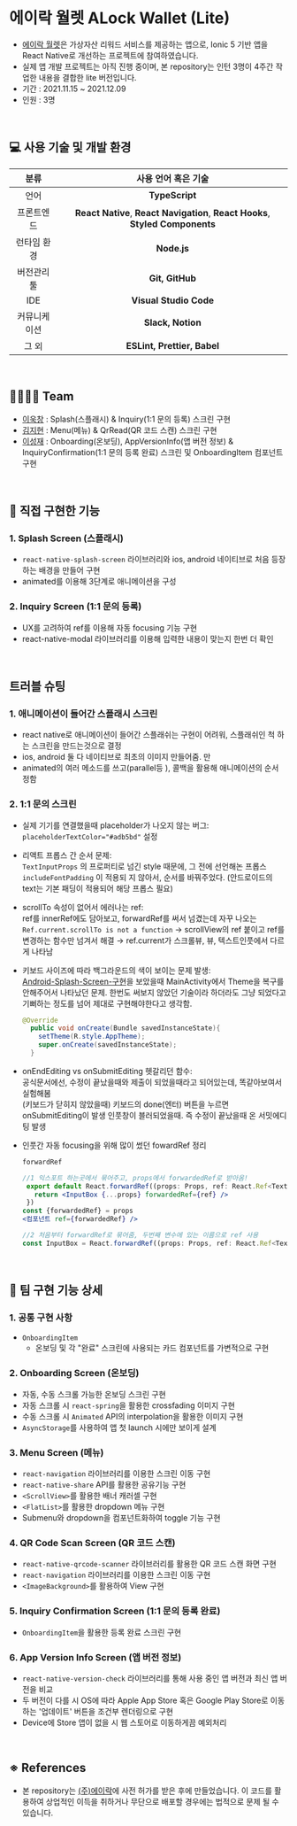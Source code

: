 # 에이락 월렛 ALock Wallet (Lite)

- [에이락 월렛](https://www.alock.co.kr/)은 가상자산 리워드 서비스를 제공하는 앱으로, Ionic 5 기반 앱을 React Native로 개선하는 프로젝트에 참여하였습니다.
- 실제 앱 개발 프로젝트는 아직 진행 중이며, 본 repository는 인턴 3명이 4주간 작업한 내용을 결합한 lite 버전입니다.
- 기간 : 2021.11.15 ~ 2021.12.09
- 인원 : 3명

<br/>

## :computer: 사용 기술 및 개발 환경

|       분류       |   사용 언어 혹은 기술   |
| :--------------: | :---------------------: |
|       언어       |       **TypeScript**        |
|      프론트엔드       |       **React Native**, **React Navigation**, **React Hooks**, **Styled Components**  |
|   런타임 환경    |         **Node.js**         |
|   버전관리 툴    |    **Git, GitHub**    |
|       IDE        |   **Visual Studio Code**    |
| 커뮤니케이션       | **Slack, Notion**           |
|      그 외       | **ESLint, Prettier, Babel** |

<br/>

## 👨‍👩‍👧‍👦 Team

- [이욱창](https://github.com/wook95) : Splash(스플래시) & Inquiry(1:1 문의 등록) 스크린 구현
- [김지현](https://github.com/jihnk) : Menu(메뉴) & QrRead(QR 코드 스캔) 스크린 구현
- [이성재](https://github.com/sjhanslee) : Onboarding(온보딩), AppVersionInfo(앱 버전 정보) & InquiryConfirmation(1:1 문의 등록 완료) 스크린 및 OnboardingItem 컴포넌트 구현


<br/>

## 📑 직접 구현한 기능



### 1. Splash Screen (스플래시)

- `react-native-splash-screen` 라이브러리와 ios, android 네이티브로 처음 등장하는 배경을 만들어 구현
- animated를 이용해 3단계로 애니메이션을 구성

### 2. Inquiry Screen (1:1 문의 등록)

- UX를 고려하여 ref를 이용해 자동 focusing 기능 구현
- react-native-modal 라이브러리를 이용해 입력한 내용이 맞는지 한번 더 확인



<br/>

## 트러블 슈팅 

### 1. 애니메이션이 들어간 스플래시 스크린
 - react native로 애니메이션이 들어간 스플래쉬는 구현이 어려워, 스플래쉬인 척 하는 스크린을 만드는것으로 결정
 - ios, android 둘 다 네이티브로 최초의 이미지 만들어줌. 만
 - animated의 여러 메소드를 쓰고(parallel등 ), 콜백을 활용해 애니메이션의 순서 정함


### 2. 1:1 문의 스크린
- 실제 기기를 연결했을때 placeholder가 나오지 않는 버그:<br>`placeholderTextColor="#adb5bd"` 설정
- 리액트 프롭스 간 순서 문제:<br>  `TextInputProps` 의 프로퍼티로 넘긴 style 때문에, 그 전에 선언해논 프롭스 `includeFontPadding` 이 적용되 지 않아서, 순서를 바꿔주었다. (안드로이드의 text는 기본 패딩이 적용되어 해당 프롭스 필요)  
-  scrollTo 속성이 없어서 에러나는 ref:<br>  ref를 innerRef에도 담아보고, forwardRef를 써서 넘겼는데 자꾸 나오는
    `Ref.current.scrollTo is not a function` → scrollView의 ref 붙이고 ref를 변경하는 함수만 넘겨서 해결 → 
    ref.current가 스크롤뷰, 뷰, 텍스트인풋에서 다르게 나타남
- 키보드 사이즈에 따라 백그라운드의 색이 보이는 문제 발생: <br>
    [Android-Splash-Screen-구현](https://velog.io/@pish11010/Android-Splash-Screen-%EA%B5%AC%ED%98%84)을 보았을때 MainActivity에서 Theme을 복구를 안해주어서 나타났던 문제. 한번도 써보지 않았던 기술이라 하더라도
    그냥 되었다고 기뻐하는 정도를 넘어 제대로 구현해야한다고 생각함.
    
    ```java
    @Override
      public void onCreate(Bundle savedInstanceState){
        setTheme(R.style.AppTheme);
        super.onCreate(savedInstanceState);
      }
    ```
    
- onEndEditing vs onSubmitEditing 헷갈리던 함수:  
    공식문서에선, 수정이 끝났을때와 제출이 되었을때라고 되어있는데, 똑같아보여서 실험해봄<br>
    (키보드가 닫히지 않았을때) 키보드의 done(엔터) 버튼을 누르면 onSubmitEditing이 발생
    인풋창이 블러되었을때. 즉 수정이 끝났을때 온 서밋에디팅 발생   
    
- 인풋간 자동 focusing을 위해 많이 썼던 fowardRef 정리
    ```jsx
    forwardRef
    
    //1 익스포트 하는곳에서 묶어주고, props에서 forwardedRef로 받아옴!
     export default React.forwardRef((props: Props, ref: React.Ref<TextInput>) => {
       return <InputBox {...props} forwardedRef={ref} />
     })
    const {forwardedRef} = props
    <컴포넌트 ref={forwardedRef} />
    
    //2 처음부터 forwardRef로 묶어줌, 두번째 변수에 있는 이름으로 ref 사용
    const InputBox = React.forwardRef((props: Props, ref: React.Ref<TextInput>) => {
    ```
 
<br/>

## 📑 팀 구현 기능 상세

### 1. 공통 구현 사항

- `OnboardingItem`
  - 온보딩 및 각 "완료" 스크린에 사용되는 카드 컴포넌트를 가변적으로 구현

### 2. Onboarding Screen (온보딩)

- 자동, 수동 스크롤 가능한 온보딩 스크린 구현
- 자동 스크롤 시 `react-spring`을 활용한 crossfading 이미지 구현
- 수동 스크롤 시 `Animated` API의 interpolation을 활용한 이미지 구현
- `AsyncStorage`를 사용하여 앱 첫 launch 시에만 보이게 설계

### 3. Menu Screen (메뉴)

- `react-navigation` 라이브러리를 이용한 스크린 이동 구현
- `react-native-share` API를 활용한 공유기능 구현
- `<ScrollView>`를 활용한 배너 캐러셀 구현
- `<FlatList>`를 활용한 dropdown 메뉴 구현
- Submenu와 dropdown을 컴포넌트화하여 toggle 기능 구현

### 4. QR Code Scan Screen (QR 코드 스캔)

- `react-native-qrcode-scanner` 라이브러리를 활용한 QR 코드 스캔 화면 구현
- `react-navigation` 라이브러리를 이용한 스크린 이동 구현
- `<ImageBackground>`를 활용하여 View 구현


### 5. Inquiry Confirmation Screen (1:1 문의 등록 완료)

- `OnboardingItem`을 활용한 등록 완료 스크린 구현

### 6. App Version Info Screen (앱 버전 정보)

- `react-native-version-check` 라이브러리를 통해 사용 중인 앱 버전과 최신 앱 버전을 비교
- 두 버전이 다를 시 OS에 따라 Apple App Store 혹은 Google Play Store로 이동하는 '업데이트' 버튼을 조건부 렌더링으로 구현
- Device에 Store 앱이 없을 시 웹 스토어로 이동하게끔 예외처리

<br/>

## ※ References

- 본 repository는 [(주)에이락](https://a-fun.co.kr/)에 사전 허가를 받은 후에 만들었습니다. 이 코드를 활용하여 상업적인 이득을 취하거나 무단으로 배포할 경우에는 법적으로 문제 될 수 있습니다.
